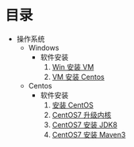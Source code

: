 # 目录

-   操作系统
    -   Windows
        -   软件安装
            1.  [Win 安装 VM](操作系统/Windows/软件安装/01-Win安装VM.md)
            2.  [VM 安装 Centos](操作系统/Windows/软件安装/02-VM安装Centos.md)
    -   Centos
        -   软件安装
            1.  [安装 CentOS](操作系统/Centos/软件安装/01-安装CentOS.md)
            2.  [CentOS7 升级内核](操作系统/Centos/软件安装/02-CentOS7升级内核.md)
            3.  [CentOS7 安装 JDK8](操作系统/Centos/软件安装/03-CentOS7安装JDK8.md)
            4.  [CentOS7 安装 Maven3](操作系统/CentOS/软件安装/04-CentOS7安装Maven3.md) 
